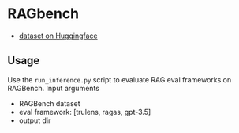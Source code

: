 # RAGbench

- [dataset on Huggingface](https://huggingface.co/datasets/rungalileo/ragbench)

## Usage

Use the `run_inference.py` script to evaluate RAG eval frameworks on RAGBench. Input arguments
- RAGBench dataset
- eval framework:  [trulens, ragas, gpt-3.5]
- output dir


```

```